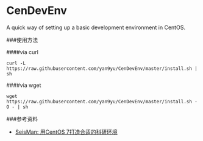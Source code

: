 # CenDevEnv
A quick way of setting up a basic development environment in CentOS.

###使用方法

####via curl
```shell
curl -L https://raw.githubusercontent.com/yan9yu/CenDevEnv/master/install.sh | sh
```

####via wget
```shell
wget https://raw.githubusercontent.com/yan9yu/CenDevEnv/master/install.sh -O - | sh
```


###参考资料
- [SeisMan: 用CentOS 7打造合适的科研环境](http://seisman.info/linux-environment-for-seismology-research.html)
